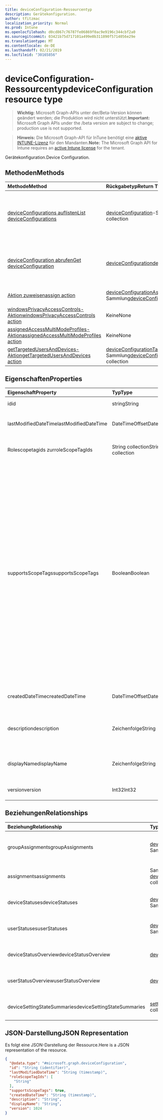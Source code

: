 ```yaml
---
title: deviceConfiguration-Ressourcentyp
description: Gerätekonfiguration.
author: tfitzmac
localization_priority: Normal
ms.prod: Intune
ms.openlocfilehash: d0cd867c76787fe06869f0ac9e9196c344cbf2a0
ms.sourcegitcommit: 03421b75d717101a499e0b311890f5714056e29e
ms.translationtype: MT
ms.contentlocale: de-DE
ms.lasthandoff: 02/21/2019
ms.locfileid: "30165856"
---
```

# <a name="deviceconfiguration-resource-type"></a><span data-ttu-id="08962-103">deviceConfiguration-Ressourcentyp</span><span class="sxs-lookup"><span data-stu-id="08962-103">deviceConfiguration resource type</span></span>

> <span data-ttu-id="08962-104">**Wichtig:** Microsoft Graph-APIs unter der/Beta-Version können geändert werden; die Produktion wird nicht unterstützt.</span><span class="sxs-lookup"><span data-stu-id="08962-104">**Important:** Microsoft Graph APIs under the /beta version are subject to change; production use is not supported.</span></span>

> <span data-ttu-id="08962-105">**Hinweis:** Die Microsoft Graph-API für InTune benötigt eine [aktive INTUNE-Lizenz](https://go.microsoft.com/fwlink/?linkid=839381) für den Mandanten.</span><span class="sxs-lookup"><span data-stu-id="08962-105">**Note:** The Microsoft Graph API for Intune requires an [active Intune license](https://go.microsoft.com/fwlink/?linkid=839381) for the tenant.</span></span>

<span data-ttu-id="08962-106">Gerätekonfiguration.</span><span class="sxs-lookup"><span data-stu-id="08962-106">Device Configuration.</span></span>

## <a name="methods"></a><span data-ttu-id="08962-107">Methoden</span><span class="sxs-lookup"><span data-stu-id="08962-107">Methods</span></span>
|<span data-ttu-id="08962-108">Methode</span><span class="sxs-lookup"><span data-stu-id="08962-108">Method</span></span>|<span data-ttu-id="08962-109">Rückgabetyp</span><span class="sxs-lookup"><span data-stu-id="08962-109">Return Type</span></span>|<span data-ttu-id="08962-110">Beschreibung</span><span class="sxs-lookup"><span data-stu-id="08962-110">Description</span></span>|
|:---|:---|:---|
|[<span data-ttu-id="08962-111">deviceConfigurations auflisten</span><span class="sxs-lookup"><span data-stu-id="08962-111">List deviceConfigurations</span></span>](../api/intune-deviceconfig-deviceconfiguration-list.md)|<span data-ttu-id="08962-112">[deviceConfiguration](../resources/intune-deviceconfig-deviceconfiguration.md)-Sammlung</span><span class="sxs-lookup"><span data-stu-id="08962-112">[deviceConfiguration](../resources/intune-deviceconfig-deviceconfiguration.md) collection</span></span>|<span data-ttu-id="08962-113">Auflisten von Eigenschaften und Beziehungen der [deviceConfiguration](../resources/intune-deviceconfig-deviceconfiguration.md)-Objekte.</span><span class="sxs-lookup"><span data-stu-id="08962-113">List properties and relationships of the [deviceConfiguration](../resources/intune-deviceconfig-deviceconfiguration.md) objects.</span></span>|
|[<span data-ttu-id="08962-114">deviceConfiguration abrufen</span><span class="sxs-lookup"><span data-stu-id="08962-114">Get deviceConfiguration</span></span>](../api/intune-deviceconfig-deviceconfiguration-get.md)|[<span data-ttu-id="08962-115">deviceConfiguration</span><span class="sxs-lookup"><span data-stu-id="08962-115">deviceConfiguration</span></span>](../resources/intune-deviceconfig-deviceconfiguration.md)|<span data-ttu-id="08962-116">Lesen von Eigenschaften und Beziehungen des [deviceConfiguration](../resources/intune-deviceconfig-deviceconfiguration.md)-Objekts.</span><span class="sxs-lookup"><span data-stu-id="08962-116">Read properties and relationships of the [deviceConfiguration](../resources/intune-deviceconfig-deviceconfiguration.md) object.</span></span>|
|[<span data-ttu-id="08962-117">Aktion zuweisen</span><span class="sxs-lookup"><span data-stu-id="08962-117">assign action</span></span>](../api/intune-deviceconfig-deviceconfiguration-assign.md)|<span data-ttu-id="08962-118">[deviceConfigurationAssignment](../resources/intune-deviceconfig-deviceconfigurationassignment.md)-Sammlung</span><span class="sxs-lookup"><span data-stu-id="08962-118">[deviceConfigurationAssignment](../resources/intune-deviceconfig-deviceconfigurationassignment.md) collection</span></span>|<span data-ttu-id="08962-119">Noch nicht dokumentiert</span><span class="sxs-lookup"><span data-stu-id="08962-119">Not yet documented</span></span>|
|[<span data-ttu-id="08962-120">windowsPrivacyAccessControls-Aktion</span><span class="sxs-lookup"><span data-stu-id="08962-120">windowsPrivacyAccessControls action</span></span>](../api/intune-deviceconfig-deviceconfiguration-windowsprivacyaccesscontrols.md)|<span data-ttu-id="08962-121">Keine</span><span class="sxs-lookup"><span data-stu-id="08962-121">None</span></span>|<span data-ttu-id="08962-122">Noch nicht dokumentiert</span><span class="sxs-lookup"><span data-stu-id="08962-122">Not yet documented</span></span>|
|[<span data-ttu-id="08962-123">assignedAccessMultiModeProfiles-Aktion</span><span class="sxs-lookup"><span data-stu-id="08962-123">assignedAccessMultiModeProfiles action</span></span>](../api/intune-deviceconfig-deviceconfiguration-assignedaccessmultimodeprofiles.md)|<span data-ttu-id="08962-124">Keine</span><span class="sxs-lookup"><span data-stu-id="08962-124">None</span></span>|<span data-ttu-id="08962-125">Noch nicht dokumentiert</span><span class="sxs-lookup"><span data-stu-id="08962-125">Not yet documented</span></span>|
|[<span data-ttu-id="08962-126">getTargetedUsersAndDevices-Aktion</span><span class="sxs-lookup"><span data-stu-id="08962-126">getTargetedUsersAndDevices action</span></span>](../api/intune-deviceconfig-deviceconfiguration-gettargetedusersanddevices.md)|<span data-ttu-id="08962-127">[deviceConfigurationTargetedUserAndDevice](../resources/intune-deviceconfig-deviceconfigurationtargeteduseranddevice.md) -Sammlung</span><span class="sxs-lookup"><span data-stu-id="08962-127">[deviceConfigurationTargetedUserAndDevice](../resources/intune-deviceconfig-deviceconfigurationtargeteduseranddevice.md) collection</span></span>|<span data-ttu-id="08962-128">Noch nicht dokumentiert</span><span class="sxs-lookup"><span data-stu-id="08962-128">Not yet documented</span></span>|

## <a name="properties"></a><span data-ttu-id="08962-129">Eigenschaften</span><span class="sxs-lookup"><span data-stu-id="08962-129">Properties</span></span>
|<span data-ttu-id="08962-130">Eigenschaft</span><span class="sxs-lookup"><span data-stu-id="08962-130">Property</span></span>|<span data-ttu-id="08962-131">Typ</span><span class="sxs-lookup"><span data-stu-id="08962-131">Type</span></span>|<span data-ttu-id="08962-132">Beschreibung</span><span class="sxs-lookup"><span data-stu-id="08962-132">Description</span></span>|
|:---|:---|:---|
|<span data-ttu-id="08962-133">id</span><span class="sxs-lookup"><span data-stu-id="08962-133">id</span></span>|<span data-ttu-id="08962-134">string</span><span class="sxs-lookup"><span data-stu-id="08962-134">String</span></span>|<span data-ttu-id="08962-135">Schlüssel der Entität</span><span class="sxs-lookup"><span data-stu-id="08962-135">Key of the entity.</span></span>|
|<span data-ttu-id="08962-136">lastModifiedDateTime</span><span class="sxs-lookup"><span data-stu-id="08962-136">lastModifiedDateTime</span></span>|<span data-ttu-id="08962-137">DateTimeOffset</span><span class="sxs-lookup"><span data-stu-id="08962-137">DateTimeOffset</span></span>|<span data-ttu-id="08962-138">Datum und Uhrzeit der letzten Änderung des Objekts.</span><span class="sxs-lookup"><span data-stu-id="08962-138">DateTime the object was last modified.</span></span>|
|<span data-ttu-id="08962-139">Rolescopetagids zur</span><span class="sxs-lookup"><span data-stu-id="08962-139">roleScopeTagIds</span></span>|<span data-ttu-id="08962-140">String collection</span><span class="sxs-lookup"><span data-stu-id="08962-140">String collection</span></span>|<span data-ttu-id="08962-141">Liste der Bereichs Tags für diese Entitätsinstanz.</span><span class="sxs-lookup"><span data-stu-id="08962-141">List of Scope Tags for this Entity instance.</span></span>|
|<span data-ttu-id="08962-142">supportsScopeTags</span><span class="sxs-lookup"><span data-stu-id="08962-142">supportsScopeTags</span></span>|<span data-ttu-id="08962-143">Boolean</span><span class="sxs-lookup"><span data-stu-id="08962-143">Boolean</span></span>|<span data-ttu-id="08962-144">Gibt an, ob die zugrunde liegende Gerätekonfiguration die Zuweisung von Bereichs Tags unterstützt.</span><span class="sxs-lookup"><span data-stu-id="08962-144">Indicates whether or not the underlying Device Configuration supports the assignment of scope tags.</span></span> <span data-ttu-id="08962-145">Das Zuweisen zur ScopeTags-Eigenschaft ist nicht zulässig, wenn dieser Wert auf false festgelegt ist und Entitäten für bereichsbezogene Benutzer nicht sichtbar sind.</span><span class="sxs-lookup"><span data-stu-id="08962-145">Assigning to the ScopeTags property is not allowed when this value is false and entities will not be visible to scoped users.</span></span> <span data-ttu-id="08962-146">Dies geschieht für in Silverlight erstellte Legacy Richtlinien und kann durch Löschen und erneutes Erstellen der Richtlinie im Azure-Portal aufgelöst werden.</span><span class="sxs-lookup"><span data-stu-id="08962-146">This occurs for Legacy policies created in Silverlight and can be resolved by deleting and recreating the policy in the Azure Portal.</span></span> <span data-ttu-id="08962-147">Diese Eigenschaft ist schreibgeschützt.</span><span class="sxs-lookup"><span data-stu-id="08962-147">This property is read-only.</span></span>|
|<span data-ttu-id="08962-148">createdDateTime</span><span class="sxs-lookup"><span data-stu-id="08962-148">createdDateTime</span></span>|<span data-ttu-id="08962-149">DateTimeOffset</span><span class="sxs-lookup"><span data-stu-id="08962-149">DateTimeOffset</span></span>|<span data-ttu-id="08962-150">Datum und Uhrzeit der Erstellung des Objekts</span><span class="sxs-lookup"><span data-stu-id="08962-150">DateTime the object was created.</span></span>|
|<span data-ttu-id="08962-151">description</span><span class="sxs-lookup"><span data-stu-id="08962-151">description</span></span>|<span data-ttu-id="08962-152">Zeichenfolge</span><span class="sxs-lookup"><span data-stu-id="08962-152">String</span></span>|<span data-ttu-id="08962-153">Vom Administrator bereitgestellte Beschreibung der Gerätekonfiguration.</span><span class="sxs-lookup"><span data-stu-id="08962-153">Admin provided description of the Device Configuration.</span></span>|
|<span data-ttu-id="08962-154">displayName</span><span class="sxs-lookup"><span data-stu-id="08962-154">displayName</span></span>|<span data-ttu-id="08962-155">Zeichenfolge</span><span class="sxs-lookup"><span data-stu-id="08962-155">String</span></span>|<span data-ttu-id="08962-156">Vom Administrator bereitgestellter Name der Gerätekonfiguration</span><span class="sxs-lookup"><span data-stu-id="08962-156">Admin provided name of the device configuration.</span></span>|
|<span data-ttu-id="08962-157">version</span><span class="sxs-lookup"><span data-stu-id="08962-157">version</span></span>|<span data-ttu-id="08962-158">Int32</span><span class="sxs-lookup"><span data-stu-id="08962-158">Int32</span></span>|<span data-ttu-id="08962-159">Version der Gerätekonfiguration.</span><span class="sxs-lookup"><span data-stu-id="08962-159">Version of the device configuration.</span></span>|

## <a name="relationships"></a><span data-ttu-id="08962-160">Beziehungen</span><span class="sxs-lookup"><span data-stu-id="08962-160">Relationships</span></span>
|<span data-ttu-id="08962-161">Beziehung</span><span class="sxs-lookup"><span data-stu-id="08962-161">Relationship</span></span>|<span data-ttu-id="08962-162">Typ</span><span class="sxs-lookup"><span data-stu-id="08962-162">Type</span></span>|<span data-ttu-id="08962-163">Beschreibung</span><span class="sxs-lookup"><span data-stu-id="08962-163">Description</span></span>|
|:---|:---|:---|
|<span data-ttu-id="08962-164">groupAssignments</span><span class="sxs-lookup"><span data-stu-id="08962-164">groupAssignments</span></span>|<span data-ttu-id="08962-165">[deviceConfigurationGroupAssignment](../resources/intune-deviceconfig-deviceconfigurationgroupassignment.md) -Sammlung</span><span class="sxs-lookup"><span data-stu-id="08962-165">[deviceConfigurationGroupAssignment](../resources/intune-deviceconfig-deviceconfigurationgroupassignment.md) collection</span></span>|<span data-ttu-id="08962-166">Die Liste derGruppenzuweisungen für das Gerätekonfigurationsprofil.</span><span class="sxs-lookup"><span data-stu-id="08962-166">The list of group assignments for the device configuration profile.</span></span>|
|<span data-ttu-id="08962-167">assignments</span><span class="sxs-lookup"><span data-stu-id="08962-167">assignments</span></span>|<span data-ttu-id="08962-168">Sammlung von Objekten des Typs [deviceConfigurationAssignment](../resources/intune-deviceconfig-deviceconfigurationassignment.md)</span><span class="sxs-lookup"><span data-stu-id="08962-168">[deviceConfigurationAssignment](../resources/intune-deviceconfig-deviceconfigurationassignment.md) collection</span></span>|<span data-ttu-id="08962-169">Die Liste der Zuweisungen für das Gerätekonfigurationsprofil.</span><span class="sxs-lookup"><span data-stu-id="08962-169">The list of assignments for the device configuration profile.</span></span>|
|<span data-ttu-id="08962-170">deviceStatuses</span><span class="sxs-lookup"><span data-stu-id="08962-170">deviceStatuses</span></span>|<span data-ttu-id="08962-171">[deviceConfigurationDeviceStatus](../resources/intune-deviceconfig-deviceconfigurationdevicestatus.md)-Sammlung</span><span class="sxs-lookup"><span data-stu-id="08962-171">[deviceConfigurationDeviceStatus](../resources/intune-deviceconfig-deviceconfigurationdevicestatus.md) collection</span></span>|<span data-ttu-id="08962-172">Installationsstatus der Gerätekonfiguration nach Gerät.</span><span class="sxs-lookup"><span data-stu-id="08962-172">Device configuration installation status by device.</span></span>|
|<span data-ttu-id="08962-173">userStatuses</span><span class="sxs-lookup"><span data-stu-id="08962-173">userStatuses</span></span>|<span data-ttu-id="08962-174">[deviceConfigurationUserStatus](../resources/intune-deviceconfig-deviceconfigurationuserstatus.md)-Sammlung</span><span class="sxs-lookup"><span data-stu-id="08962-174">[deviceConfigurationUserStatus](../resources/intune-deviceconfig-deviceconfigurationuserstatus.md) collection</span></span>|<span data-ttu-id="08962-175">Installationsstatus der Gerätekonfiguration nach Benutzer.</span><span class="sxs-lookup"><span data-stu-id="08962-175">Device configuration installation status by user.</span></span>|
|<span data-ttu-id="08962-176">deviceStatusOverview</span><span class="sxs-lookup"><span data-stu-id="08962-176">deviceStatusOverview</span></span>|[<span data-ttu-id="08962-177">deviceConfigurationDeviceOverview</span><span class="sxs-lookup"><span data-stu-id="08962-177">deviceConfigurationDeviceOverview</span></span>](../resources/intune-deviceconfig-deviceconfigurationdeviceoverview.md)|<span data-ttu-id="08962-178">Übersicht über Gerätestatus der Gerätekonfiguration</span><span class="sxs-lookup"><span data-stu-id="08962-178">Device Configuration devices status overview</span></span>|
|<span data-ttu-id="08962-179">userStatusOverview</span><span class="sxs-lookup"><span data-stu-id="08962-179">userStatusOverview</span></span>|[<span data-ttu-id="08962-180">deviceConfigurationUserOverview</span><span class="sxs-lookup"><span data-stu-id="08962-180">deviceConfigurationUserOverview</span></span>](../resources/intune-deviceconfig-deviceconfigurationuseroverview.md)|<span data-ttu-id="08962-181">Übersicht über Benutzerstatus der Gerätekonfiguration</span><span class="sxs-lookup"><span data-stu-id="08962-181">Device Configuration users status overview</span></span>|
|<span data-ttu-id="08962-182">deviceSettingStateSummaries</span><span class="sxs-lookup"><span data-stu-id="08962-182">deviceSettingStateSummaries</span></span>|<span data-ttu-id="08962-183">[settingStateDeviceSummary](../resources/intune-deviceconfig-settingstatedevicesummary.md)-Sammlung</span><span class="sxs-lookup"><span data-stu-id="08962-183">[settingStateDeviceSummary](../resources/intune-deviceconfig-settingstatedevicesummary.md) collection</span></span>|<span data-ttu-id="08962-184">Übersicht über den Status der Gerätekonfigurationseinstellungen der Geräte</span><span class="sxs-lookup"><span data-stu-id="08962-184">Device Configuration Setting State Device Summary</span></span>|

## <a name="json-representation"></a><span data-ttu-id="08962-185">JSON-Darstellung</span><span class="sxs-lookup"><span data-stu-id="08962-185">JSON Representation</span></span>
<span data-ttu-id="08962-186">Es folgt eine JSON-Darstellung der Ressource.</span><span class="sxs-lookup"><span data-stu-id="08962-186">Here is a JSON representation of the resource.</span></span>
<!-- {
  "blockType": "resource",
  "keyProperty": "id",
  "@odata.type": "microsoft.graph.deviceConfiguration"
}
-->
``` json
{
  "@odata.type": "#microsoft.graph.deviceConfiguration",
  "id": "String (identifier)",
  "lastModifiedDateTime": "String (timestamp)",
  "roleScopeTagIds": [
    "String"
  ],
  "supportsScopeTags": true,
  "createdDateTime": "String (timestamp)",
  "description": "String",
  "displayName": "String",
  "version": 1024
}
```




